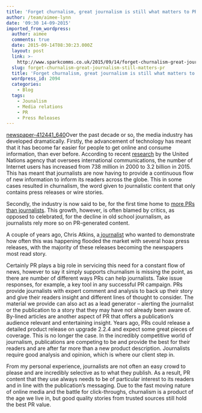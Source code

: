 ```yaml
---
title: 'Forget churnalism, great journalism is still what matters to PR'
author: /team/aimee-lynn
date: '09:30 14-09-2015'
imported_from_wordpress:
  author: aimee
  comments: true
  date: 2015-09-14T08:30:23.000Z
  layout: post
  link: >-
    http://www.sparkcomms.co.uk/2015/09/14/forget-churnalism-great-journalism-still-matters-pr/
  slug: forget-churnalism-great-journalism-still-matters-pr
  title: 'Forget churnalism, great journalism is still what matters to PR'
  wordpress_id: 2094
  categories:
    - Blog
  tags:
    - Jounalism
    - Media relations
    - PR
    - Press Releases
---
```


[newspaper-412441_640](newspaper-412441_640-150x150.jpg)Over the past decade or so, the media industry has developed dramatically. Firstly, the advancement of technology has meant that it has become far easier for people to get online and consume information, than ever before. According to recent [research](http://time.com/money/3896219/internet-users-worldwide/) by the United Nations agency that oversees international communications, the number of Internet users has increased from 738 million in 2000 to 3.2 billion in 2015. This has meant that journalists are now having to provide a continuous flow of new information to inform its readers across the globe. This in some cases resulted in churnalism, the word given to journalistic content that only contains press releases or wire stories. 

Secondly, the industry is now said to be, for the first time home to [more PRs than journalists](http://www.theguardian.com/media/greenslade/2014/apr/14/marketingandpr-usa). This growth, however, is often blamed by critics, as opposed to celebrated, for the decline in old school journalism, as journalists rely more so on PR-generated content.

A couple of years ago, Chris Atkins, a[ journalist](http://www.theguardian.com/media/2011/feb/23/churnalism-pr-media-trust) who wanted to demonstrate how often this was happening flooded the market with several hoax press releases, with the majority of these releases becoming the newspapers most read story.

Certainly PR plays a big role in servicing this need for a constant flow of news, however to say it simply supports churnalism is missing the point, as there are number of different ways PRs can help journalists. Take issue responses, for example, a key tool in any successful PR campaign. PRs provide journalists with expert comment and analysis to back up their story and give their readers insight and different lines of thought to consider. The material we provide can also act as a lead generator – alerting the journalist or the publication to a story that they may have not already been aware of. By-lined articles are another aspect of PR that offers a publication’s audience relevant and entertaining insight. Years ago, PRs could release a detailed product release on upgrade 2.2.4 and expect some great pieces of coverage. This is no longer the case. In the incredibly competitive world of journalism, publications are competing to be and provide the best for their readers and are after far more than a new product description. Journalists require good analysis and opinion, which is where our client step in.

From my personal experience, journalists are not often an easy crowd to please and are incredibly selective as to what they publish. As a result, PR content that they use always needs to be of particular interest to its readers and in line with the publication’s messaging. Due to the fast moving nature of online media and the battle for click-throughs, churnalism is a product of the age we live in, but good quality stories from trusted sources still hold the best PR value.

